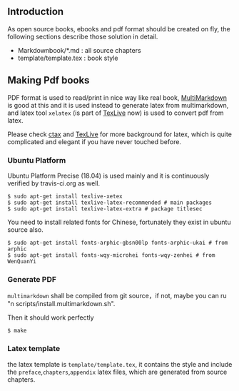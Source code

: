 ## Introduction ##

As open source books, ebooks and pdf format should be created on fly, the
following sections describe those solution in detail.

 * Markdownbook/*.md : all source chapters
 * template/template.tex : book style

## Making Pdf books ##
PDF format is used to read/print in nice way like real book,
[MultiMarkdown](http://fletcherpenney.net/multimarkdown/) is good at this and
it is used instead to generate latex from multimarkdown, and latex tool
`xelatex` (is part of [TexLive][texlive] now) is used to convert pdf from latex.

Please check [ctax](http://www.ctan.org/) and [TexLive][texlive] for more
background for latex, which is quite complicated and elegant if you have never
touched before.

### Ubuntu Platform ###

Ubuntu Platform Precise (18.04) is used mainly and it is continuously verified
by travis-ci.org as well. 

    $ sudo apt-get install texlive-xetex
    $ sudo apt-get install texlive-latex-recommended # main packages
    $ sudo apt-get install texlive-latex-extra # package titlesec
	
You need to install related fonts for Chinese, fortunately they exist in
ubuntu source also.
    
    $ sudo apt-get install fonts-arphic-gbsn00lp fonts-arphic-ukai # from arphic 
    $ sudo apt-get install fonts-wqy-microhei fonts-wqy-zenhei # from WenQuanYi


### Generate PDF ###

`multimarkdown` shall be compiled from git source，if not, maybe you can ru "n
scripts/install.multimarkdown.sh".

Then it should work perfectly

	$ make

### Latex template ###

the latex template is `template/template.tex`, it contains the style and
include the `preface`,`chapters`,`appendix` latex files, which are generated
from source chapters.

[texlive]: http://www.tug.org/texlive/
